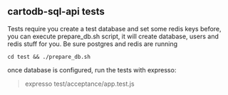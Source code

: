 cartodb-sql-api tests
--

Tests require you create a test database and set some redis keys before, you can execute prepare_db.sh script, it will create database, users and redis stuff for you. Be sure postgres and redis are running

    cd test && ./prepare_db.sh
  
once database is configured, run the tests with expresso:

> expresso test/acceptance/app.test.js
